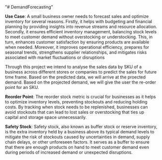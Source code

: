 "# DemandForecasting" 

**Use Case**:
A small business owner needs to forecast sales and optimize inventory for several reasons. Firstly, it helps with budgeting and financial planning by providing insights into revenue streams and resource allocation. Secondly, it ensures efficient inventory management, balancing stock levels to meet customer demand without overstocking or understocking. This, in turn, enhances customer satisfaction by ensuring products are available when needed. Moreover, it improves operational efficiency, prepares for seasonal trends, strengthens supplier relationships, and mitigates risks associated with market fluctuations or disruptions

Through this project we intend to analyse the sales data by SKU of a business across different stores or companies to predict the sales for future time frame. Based on the predicted data, we will arrive at the proected demand. Based on the projected demand, we will give the user the re-order point for an SKU. 

**Reorder Point**: The reorder stock metric is crucial for businesses as it helps to optimize inventory levels, preventing stockouts and reducing holding costs. By tracking when stock needs to be replenished, businesses can avoid stockouts that can lead to lost sales or overstocking that ties up capital and storage space unnecessarily.

**Safety Stock**: Safety stock, also known as buffer stock or reserve inventory, is the extra inventory held by a business above its typical demand levels to mitigate the risk of stockouts caused by uncertainties in demand, supply chain delays, or other unforeseen factors. It serves as a buffer to ensure that there are enough products on hand to meet customer demand even during periods of increased demand or unexpected disruptions.


